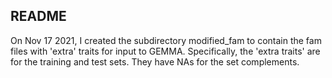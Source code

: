 ## README

On Nov 17 2021, I created the subdirectory modified_fam to contain the 
fam files with 'extra' traits for input to GEMMA. Specifically, 
the 'extra traits' are for the training and test sets. They have NAs 
for the set complements.


